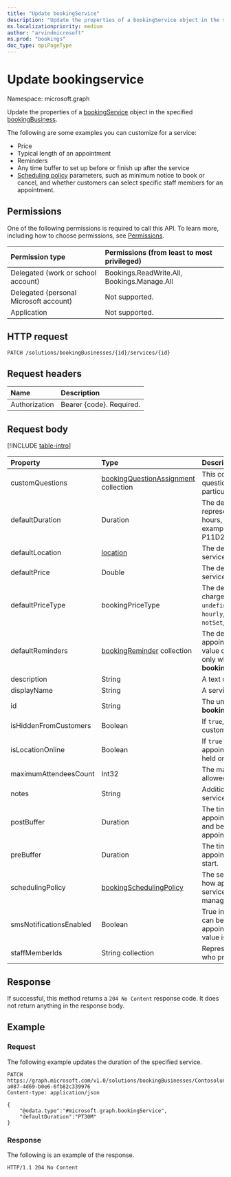 ```yaml
---
title: "Update bookingService"
description: "Update the properties of a bookingService object in the specified bookingBusiness."
ms.localizationpriority: medium
author: "arvindmicrosoft"
ms.prod: "bookings"
doc_type: apiPageType
---
```


# Update bookingservice

Namespace: microsoft.graph

Update the properties of a [bookingService](../resources/bookingservice.md) object in the specified [bookingBusiness](../resources/bookingbusiness.md).

The following are some examples you can customize for a service:
- Price
- Typical length of an appointment
- Reminders
- Any time buffer to set up before or finish up after the service
- [Scheduling policy](../resources/bookingschedulingpolicy.md) parameters, such as minimum notice to book or cancel, and whether customers can select specific staff members for an appointment.

## Permissions
One of the following permissions is required to call this API. To learn more, including how to choose permissions, see [Permissions](/graph/permissions-reference).

|Permission type      | Permissions (from least to most privileged)              |
|:--------------------|:---------------------------------------------------------|
|Delegated (work or school account) |  Bookings.ReadWrite.All, Bookings.Manage.All   |
|Delegated (personal Microsoft account) | Not supported.   |
|Application | Not supported.  |

## HTTP request
<!-- { "blockType": "ignored" } -->
```http
PATCH /solutions/bookingBusinesses/{id}/services/{id}
```
## Request headers
| Name       | Description|
|:-----------|:-----------|
| Authorization  | Bearer {code}. Required.|

## Request body
[!INCLUDE [table-intro](../../includes/update-property-table-intro.md)]

| Property	   | Type	|Description|
|:---------------|:--------|:----------|
|customQuestions|[bookingQuestionAssignment](../resources/bookingquestionassignment.md) collection|This contains a set of custom questions associated with a particular service. Optional.|
|defaultDuration|Duration|The default length of the service represented in numbers of days, hours, minutes, and seconds. For example, P11D23H59M59.999999999999S. |
|defaultLocation|[location](../resources/location.md)|The default physical location for the service.|
|defaultPrice|Double|The default monetary price for the service.|
|defaultPriceType|bookingPriceType|The default way the service is charged. Possible values are: `undefined`, `fixedPrice`, `startingAt`, `hourly`, `free`, `priceVaries`, `callUs`, `notSet`, `unknownFutureValue`.|
|defaultReminders|[bookingReminder](../resources/bookingreminder.md) collection|The default set of reminders for an appointment of this service. The value of this property is available only when reading this **bookingService** by its ID.|
|description|String|A text description for the service.|
|displayName|String|A service name.|
|id|String| The unique identifier for the **bookingService**. Read-only.|
|isHiddenFromCustomers|Boolean|If `true`, the service is not available to customers for booking.|
|isLocationOnline|Boolean|If `true` it indicates that the appointments for the service will be held online. Default value is `false`.|
|maximumAttendeesCount|Int32|The maximum number of customers allowed in a service.  |
|notes|String|Additional information about this service.|
|postBuffer|Duration|The time to buffer after an appointment for this service ends, and before the next customer appointment can be booked.|
|preBuffer|Duration|The time to buffer before an appointment for this service can start.|
|schedulingPolicy|[bookingSchedulingPolicy](../resources/bookingschedulingpolicy.md)|The set of policies that determine how appointments for this type of service should be created and managed.|
|smsNotificationsEnabled|Boolean|True indicates SMS notifications can be sent to the customers for the appointment of the service. Default value is false.|
|staffMemberIds|String collection|Represents those [staff members](../resources/bookingstaffmember.md) who provide this service. |

## Response
If successful, this method returns a `204 No Content` response code. It does not return anything in the response body.
## Example
### Request
The following example updates the duration of the specified service.

<!-- {
  "blockType": "request"
}-->
```http
PATCH https://graph.microsoft.com/v1.0/solutions/bookingBusinesses/Contosolunchdelivery@contoso.onmicrosoft.com/services/57da6774-a087-4d69-b0e6-6fb82c339976
Content-type: application/json

{
    "@odata.type":"#microsoft.graph.bookingService",
    "defaultDuration":"PT30M"
}
```

### Response
The following is an example of the response.
<!-- {
  "blockType": "response",
  "truncated": true
} -->
```http
HTTP/1.1 204 No Content
```

<!-- uuid: 8fcb5dbc-d5aa-4681-8e31-b001d5168d79
2015-10-25 14:57:30 UTC -->
<!--
{
  "type": "#page.annotation",
  "description": "Update bookingservice",
  "keywords": "",
  "section": "documentation",
  "tocPath": "",
  "suppressions": [
  ]
}
-->


